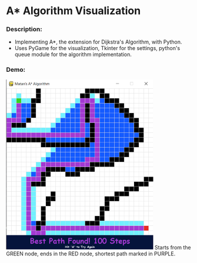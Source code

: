 # A* Algorithm Visualization

### Description:
- Implementing A*, the extension for Dijkstra's Algorithm, with Python.
- Uses PyGame for the visualization, Tkinter for the settings, python's queue module for the algorithm implementation. 

### Demo:
<img src="https://github.com/matanbt/A-Star-Algorithm-Visualization/blob/master/img/demo.png" width=400>
Starts from the GREEN node, ends in the RED node, shortest path marked in PURPLE.



